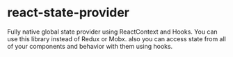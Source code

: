 # react-state-provider
Fully native global state provider using ReactContext and Hooks. You can use this library instead of Redux or Mobx. also you can access state from all of your components and behavior with them using hooks.
